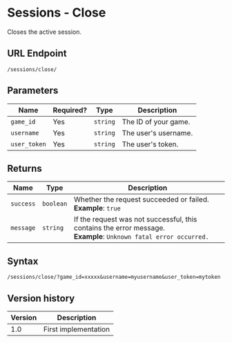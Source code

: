 # Sessions - Close

Closes the active session.

## URL Endpoint

```
/sessions/close/
```

## Parameters

Name | Required? | Type | Description
--- | --- | --- | ---
`game_id` | Yes | `string` | The ID of your game.
`username` | Yes | `string` | The user's username.
`user_token` | Yes | `string` | The user's token.

## Returns

Name | Type | Description
--- | --- | ---
`success` | `boolean` | Whether the request succeeded or failed. <br> **Example**: `true`
`message` | `string` | If the request was not successful, this contains the error message. <br> **Example**: `Unknown fatal error occurred.`

## Syntax

```
/sessions/close/?game_id=xxxxx&username=myusername&user_token=mytoken
```

## Version history

Version		 | Description
---			 | ---
1.0			 | First implementation